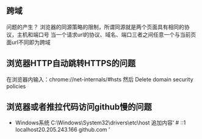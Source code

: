 ## 跨域
问题的产生？
浏览器的同源策略的限制，所谓同源就是两个页面具有相同的协议，主机和端口号
当一个请求url的协议、域名、端口三者之间任意一个与当前页面url不同即为跨域

## 浏览器HTTP自动跳转HTTPS的问题
在浏览器内输入：chrome://net-internals/#hsts
然后 Delete domain security policies

## 浏览器或者推拉代码访问github慢的问题
- Windows系统
  C:\Windows\System32\drivers\etc\host
  追加内容‘ # ::1 localhost20.205.243.166 github.com ’
